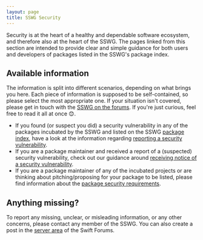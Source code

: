 ```yaml
---
layout: page
title: SSWG Security
---
```


Security is at the heart of a healthy and dependable software ecosystem, and therefore also at the heart of the SSWG. The pages linked from this section are intended to provide clear and simple guidance for both users and developers of packages listed in the SSWG's package index.

## Available information

The information is split into different scenarios, depending on what brings you here. Each piece of information is supposed to be self-contained, so please select the most appropriate one. If your situation isn't covered, please get in touch with the [SSWG on the forums](https://forums.swift.org/c/server/serverdev/14). If you're just curious, feel free to read it all at once 😊.

- If you found (or suspect you did) a security vulnerability in any of the packages incubated by the SSWG and listed on the SSWG [package index](/sswg/#projects), have a look at the information regarding [reporting a security vulnerability](/sswg/security/contributor-found-vulnerability.html).
- If you are a package maintainer and received a report of a (suspected) security vulnerability, check out our guidance around [receiving notice of a security vulnerability](/sswg/security/package-maintainer-received-vulnerability-report.html).
- If you are a package maintainer of any of the incubated projects or are thinking about pitching/proposing for your package to be listed, please find information about the [package security requirements](/sswg/security/package-requirements.html).

## Anything missing?

To report any missing, unclear, or misleading information, or any other concerns, please contact any member of the SSWG. You can also create a post in the [server area](https://forums.swift.org/c/server/serverdev/14) of the Swift Forums.
